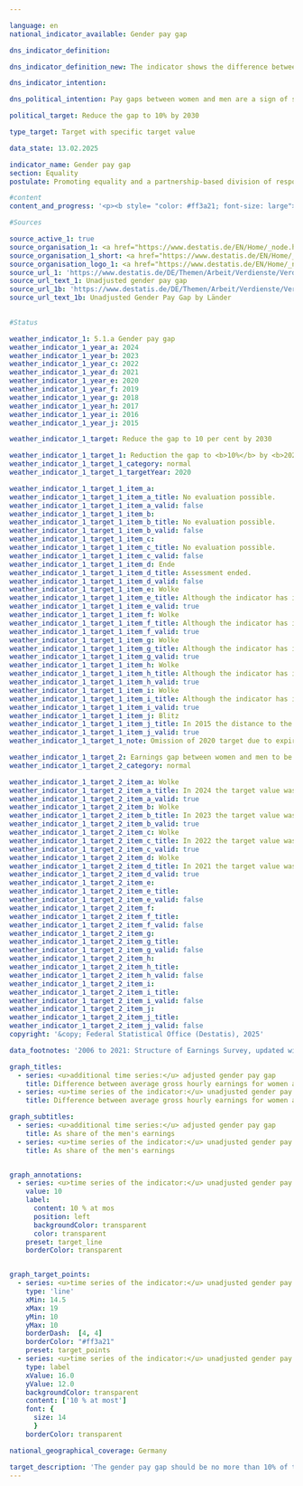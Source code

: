 ```yaml
---

language: en        
national_indicator_available: Gender pay gap        

dns_indicator_definition:         

dns_indicator_definition_new: The indicator shows the difference between the average gross hourly earnings of women and men as a proportion of the average gross hourly earnings of men.        

dns_indicator_intention:         

dns_political_intention: Pay gaps between women and men are a sign of social inequality in modern labour societies. The reduction in wage differences is an indicator of progress towards equality.        

political_target: Reduce the gap to 10% by 2030        

type_target: Target with specific target value        

data_state: 13.02.2025        

indicator_name: Gender pay gap        
section: Equality        
postulate: Promoting equality and a partnership-based division of responsibilities        

#content         
content_and_progress: '<p><b style= "color: #ff3a21; font-size: large">5.1.a Gender pay gap</b><br><br>This indicator reflects the unadjusted gender pay gap (GPG), representing solely the ratio of average gross hourly earnings between women and men. The unadjusted GPG therefore also captures wage differences that arise from factors such as differences in occupations, sectors of employment, qualifications, or employment histories between women and men.<br><br>Until 2021, the indicator was based on the four-yearly Earnings Structure Survey. Since 2022, the annual Earnings Survey has served as the data source. This is conducted by the statistical offices of the Länder as a representative sample survey with mandatory reporting in up to 58,000&nbsp;establishments. Based on this data, results are disaggregated by age, educational attainment, skill level, occupation, collective bargaining coverage, company size, and economic sector. These disaggregations also form the basis for the calculation of the adjusted gender pay gap.<br><br>For both the adjusted and unadjusted GPG, the EU definition applies, which excludes employees in agriculture and forestry, fishing, public administration, defence, social security, and in micro-enterprises. Between 2020&nbsp;and 2023, women earned on average 18% less per hour than men. In 2024, this gap decreased to 16%. The target of reducing the unadjusted GPG to 10% by 2020&nbsp;was therefore not achieved. Even if current trends continue, this target is unlikely to be reached by 2030.<br><br>In the long term, Germany has shown a slow but steady decline in the unadjusted GPG: in 2012, it stood at 23%, which is 7&nbsp;percentage points higher than in 2024. A comparison across the Länder reveals significant regional variation: in 2024, Baden-Württemberg and Hessen recorded the highest pay gaps at 19% each, while Sachsen-Anhalt (4%) and Brandenburg (2%) reported the lowest.<br><br>Analyses of the causes of the GPG show that around 63% of the earnings gap can be attributed to the fact that women are more frequently employed in lower-paid occupations, sectors, and positions. Another significant factor is the extent of employment: women work part-time more frequently than men, which is usually associated with lower average gross hourly earnings. This accounts for approximately 19% of the pay gap. Around 12% is attributable to differences in the skill level required for the respective roles. The remaining 37% of the pay gap constitutes the adjusted GPG, which stood at 6% in 2024.<br><br>In contrast to the unadjusted GPG, the adjusted measure shows a much more uniform pattern across the Länder: in 2024, it was 6% in the former territory of the Federal Republic including Berlin, and 8% in the new Länder. A more detailed analysis by individual Land is not feasible due to methodological fluctuations since the introduction of the new Earnings Survey in 2022.<br><br>At the European level, data is predominantly available up to 2023. Since 2010, the unadjusted GPG in Germany has consistently remained above the European Union (EU) average. Only Latvia recorded a higher gender pay gap at 19%. Austria, Czechia, and Hungary&nbsp;–&nbsp;like Germany&nbsp;–&nbsp;each reported a gap of 18%. The smallest differences in gross hourly earnings between women and men were observed in Luxembourg (‒1%), Belgium (1%), and Italy (2%).</p>'                

#Sources        

source_active_1: true
source_organisation_1: <a href="https://www.destatis.de/EN/Home/_node.html" target="_blank">Federal Statistical Office</a>
source_organisation_1_short: <a href="https://www.destatis.de/EN/Home/_node.html" target="_blank">Federal Statistical Office</a>
source_organisation_logo_1: <a href="https://www.destatis.de/EN/Home/_node.html" target="_blank"><img src="https://dns-indikatoren.de/public/OrgImgEn/destatis.png" alt="Federal Statistical Office" title=" Click here to visit the homepage of the organizationFederal Statistical Office" style="height:60px; width:148px; border:transparent"/></a>
source_url_1: 'https://www.destatis.de/DE/Themen/Arbeit/Verdienste/Verdienste-GenderPayGap/Tabellen/ugpg-01-gebietsstand.html'
source_url_text_1: Unadjusted gender pay gap
source_url_1b: 'https://www.destatis.de/DE/Themen/Arbeit/Verdienste/Verdienste-GenderPayGap/Tabellen/ugpg-02-bundeslaender-ab-2014.html'
source_url_text_1b: Unadjusted Gender Pay Gap by Länder
        

#Status        

weather_indicator_1: 5.1.a Gender pay gap
weather_indicator_1_year_a: 2024
weather_indicator_1_year_b: 2023
weather_indicator_1_year_c: 2022
weather_indicator_1_year_d: 2021
weather_indicator_1_year_e: 2020
weather_indicator_1_year_f: 2019
weather_indicator_1_year_g: 2018
weather_indicator_1_year_h: 2017
weather_indicator_1_year_i: 2016
weather_indicator_1_year_j: 2015

weather_indicator_1_target: Reduce the gap to 10 per cent by 2030

weather_indicator_1_target_1: Reduction the gap to <b>10%</b> by <b>2020</b>
weather_indicator_1_target_1_category: normal
weather_indicator_1_target_1_targetYear: 2020

weather_indicator_1_target_1_item_a: 
weather_indicator_1_target_1_item_a_title: No evaluation possible.
weather_indicator_1_target_1_item_a_valid: false
weather_indicator_1_target_1_item_b: 
weather_indicator_1_target_1_item_b_title: No evaluation possible.
weather_indicator_1_target_1_item_b_valid: false
weather_indicator_1_target_1_item_c: 
weather_indicator_1_target_1_item_c_title: No evaluation possible.
weather_indicator_1_target_1_item_c_valid: false
weather_indicator_1_target_1_item_d: Ende
weather_indicator_1_target_1_item_d_title: Assessment ended.
weather_indicator_1_target_1_item_d_valid: false
weather_indicator_1_target_1_item_e: Wolke
weather_indicator_1_target_1_item_e_title: Although the indicator has in 2020 been moving in the desired direction toward the target, if the trend had to continued, the target would have been missed in the target year by more than 20% of the difference between the target value and the value at that time.
weather_indicator_1_target_1_item_e_valid: true
weather_indicator_1_target_1_item_f: Wolke
weather_indicator_1_target_1_item_f_title: Although the indicator has in 2019 been moving in the desired direction toward the target, if the trend had to continued, the target would have been missed in the target year by more than 20% of the difference between the target value and the value at that time.
weather_indicator_1_target_1_item_f_valid: true
weather_indicator_1_target_1_item_g: Wolke
weather_indicator_1_target_1_item_g_title: Although the indicator has in 2018 been moving in the desired direction toward the target, if the trend had to continued, the target would have been missed in the target year by more than 20% of the difference between the target value and the value at that time.
weather_indicator_1_target_1_item_g_valid: true
weather_indicator_1_target_1_item_h: Wolke
weather_indicator_1_target_1_item_h_title: Although the indicator has in 2017 been moving in the desired direction toward the target, if the trend had to continued, the target would have been missed in the target year by more than 20% of the difference between the target value and the value at that time.
weather_indicator_1_target_1_item_h_valid: true
weather_indicator_1_target_1_item_i: Wolke
weather_indicator_1_target_1_item_i_title: Although the indicator has in 2016 been moving in the desired direction toward the target, if the trend had to continued, the target would have been missed in the target year by more than 20% of the difference between the target value and the value at that time.
weather_indicator_1_target_1_item_i_valid: true
weather_indicator_1_target_1_item_j: Blitz
weather_indicator_1_target_1_item_j_title: In 2015 the distance to the target was constantly high or had increased. Thus, the indicator did not develop in the desired direction.
weather_indicator_1_target_1_item_j_valid: true
weather_indicator_1_target_1_note: Omission of 2020 target due to expiration of time.

weather_indicator_1_target_2: Earnings gap between women and men to be reduced to <b>10%</b> by <b>2030</b>
weather_indicator_1_target_2_category: normal

weather_indicator_1_target_2_item_a: Wolke
weather_indicator_1_target_2_item_a_title: In 2024 the target value was not reached, but the average development pointed in the desired direction.
weather_indicator_1_target_2_item_a_valid: true
weather_indicator_1_target_2_item_b: Wolke
weather_indicator_1_target_2_item_b_title: In 2023 the target value was not reached, but the average development pointed in the desired direction.
weather_indicator_1_target_2_item_b_valid: true
weather_indicator_1_target_2_item_c: Wolke
weather_indicator_1_target_2_item_c_title: In 2022 the target value was not reached, but the average development pointed in the desired direction.
weather_indicator_1_target_2_item_c_valid: true
weather_indicator_1_target_2_item_d: Wolke
weather_indicator_1_target_2_item_d_title: In 2021 the target value was not reached, but the average development pointed in the desired direction.
weather_indicator_1_target_2_item_d_valid: true
weather_indicator_1_target_2_item_e: 
weather_indicator_1_target_2_item_e_title: 
weather_indicator_1_target_2_item_e_valid: false
weather_indicator_1_target_2_item_f: 
weather_indicator_1_target_2_item_f_title: 
weather_indicator_1_target_2_item_f_valid: false
weather_indicator_1_target_2_item_g: 
weather_indicator_1_target_2_item_g_title: 
weather_indicator_1_target_2_item_g_valid: false
weather_indicator_1_target_2_item_h: 
weather_indicator_1_target_2_item_h_title: 
weather_indicator_1_target_2_item_h_valid: false
weather_indicator_1_target_2_item_i: 
weather_indicator_1_target_2_item_i_title: 
weather_indicator_1_target_2_item_i_valid: false
weather_indicator_1_target_2_item_j: 
weather_indicator_1_target_2_item_j_title: 
weather_indicator_1_target_2_item_j_valid: false        
copyright: '&copy; Federal Statistical Office (Destatis), 2025'        

data_footnotes: '2006 to 2021: Structure of Earnings Survey, updated with results of quarterly earnings survey.<br>• From 2022: Results of the earnings survey.'        

graph_titles: 
  - series: <u>additional time series:</u> adjusted gender pay gap
    title: Difference between average gross hourly earnings for women and men
  - series: <u>time series of the indicator:</u> unadjusted gender pay gap
    title: Difference between average gross hourly earnings for women and men        

graph_subtitles: 
  - series: <u>additional time series:</u> adjusted gender pay gap
    title: As share of the men's earnings
  - series: <u>time series of the indicator:</u> unadjusted gender pay gap
    title: As share of the men's earnings        


graph_annotations:
  - series: <u>time series of the indicator:</u> unadjusted gender pay gap
    value: 10
    label:
      content: 10 % at mos
      position: left
      backgroundColor: transparent
      color: transparent
    preset: target_line
    borderColor: transparent        


graph_target_points:
  - series: <u>time series of the indicator:</u> unadjusted gender pay gap
    type: 'line'
    xMin: 14.5
    xMax: 19
    yMin: 10
    yMax: 10
    borderDash:  [4, 4]
    borderColor: "#ff3a21"
    preset: target_points
  - series: <u>time series of the indicator:</u> unadjusted gender pay gap
    type: label
    xValue: 16.0
    yValue: 12.0
    backgroundColor: transparent
    content: ['10 % at most']
    font: {
      size: 14
      }
    borderColor: transparent                

national_geographical_coverage: Germany        

target_description: 'The gender pay gap should be no more than 10% of the average male earnings each year.<br><br>• According to the target formulation, the politically defined target would have been met every year since 2021. However, the indicator value remains consistently well above the target. Indicator 5.1.a is therefore assessed as <b>cloud</b> for 2024.<br><br><u>Note:</u> The <b>thunderstorm</b> rating is not applied, as the six-year average trend indicates an improvement.<br><br><a href="https://dns-indikatoren.de/en/status"><img src="https://sdg-indikatoren.de/public/Wettersymbole/Wolke.png" title="In 2024&nbsp;the target value was not reached, but the average development pointed in the desired direction." alt="Weathersymbol: cloud"/></a> <br><small>Data state at the time of evaluation: 13.02.2025</small>'        
---
```


